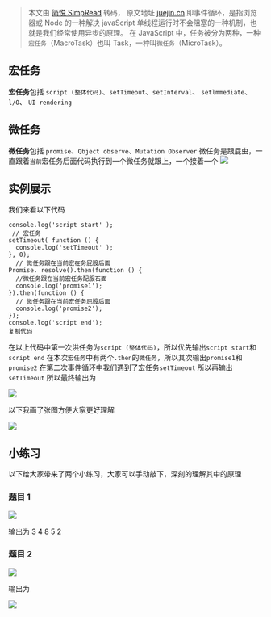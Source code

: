 > 本文由 [简悦 SimpRead](http://ksria.com/simpread/) 转码， 原文地址 [juejin.cn](https://juejin.cn/post/7007449778615222303) 即事件循环，是指浏览器或 Node 的一种解决 javaScript 单线程运行时不会阻塞的一种机制，也就是我们经常使用异步的原理。 在 JavaScript 中，任务被分为两种，一种`宏任务`（MacroTask）也叫 Task，一种叫`微任务`（MicroTask）。

宏任务
---

**宏任务**包括 `script (整体代码)`、`setTimeout`、`setInterval`、 `setlmmediate`、 `l/O`、 `UI rendering`

微任务
---

**微任务**包括 `promise`、`Qbject observe`、`Mutation Observer` 微任务是跟屁虫，一直跟着`当前`宏任务后面代码执行到一个微任务就跟上，一个接着一个 ![](https://p1-juejin.byteimg.com/tos-cn-i-k3u1fbpfcp/8505f4fdd813499092500793cd2a6fa1~tplv-k3u1fbpfcp-watermark.awebp?)

实例展示
----

我们来看以下代码

```
console.log('script start' );
 // 宏任务
setTimeout( function () {
  console.log('setTimeout' );
}, 0);
  // 微任务跟在当前宏在务屁股后面
Promise. resolve().then(function () {
  //微任务跟在当前宏任务配服石面
  console.log('promise1');
}).then(function () {
  // 微任务跟在当前宏任务屈股后面
  console.log('promise2');
});
console.log('script end');
复制代码
```

在以上代码中第一次洪任务为`script (整体代码)`，所以优先输出`script start`和`script end` 在本次`宏任务`中有两个`.then`的`微任务`，所以其次输出`promise1`和`promise2` 在第二次事件循环中我们遇到了宏任务`setTimeout` 所以再输出`setTimeout` 所以最终输出为

![](https://p6-juejin.byteimg.com/tos-cn-i-k3u1fbpfcp/51df6db7ee924edd9b60fe05b772e624~tplv-k3u1fbpfcp-watermark.awebp?)

以下我画了张图方便大家更好理解

![](https://p3-juejin.byteimg.com/tos-cn-i-k3u1fbpfcp/c7233fa695054975999ec27740355d26~tplv-k3u1fbpfcp-watermark.awebp?)

小练习
---

以下给大家带来了两个小练习，大家可以手动敲下，深刻的理解其中的原理

### 题目 1

![](https://p3-juejin.byteimg.com/tos-cn-i-k3u1fbpfcp/77c7c5f630064d5c89442064cee267b4~tplv-k3u1fbpfcp-watermark.awebp?)

输出为 3 4 8 5 2

### 题目 2

![](https://p9-juejin.byteimg.com/tos-cn-i-k3u1fbpfcp/7486080a34eb4b838a225f10a918912e~tplv-k3u1fbpfcp-watermark.awebp?)

输出为

![](https://p9-juejin.byteimg.com/tos-cn-i-k3u1fbpfcp/c263a864f4054fcd931bc3722cb60ec1~tplv-k3u1fbpfcp-watermark.awebp?)